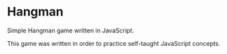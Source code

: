 # Hangman
Simple Hangman game written in JavaScript.

This game was written in order to practice self-taught JavaScript concepts.

